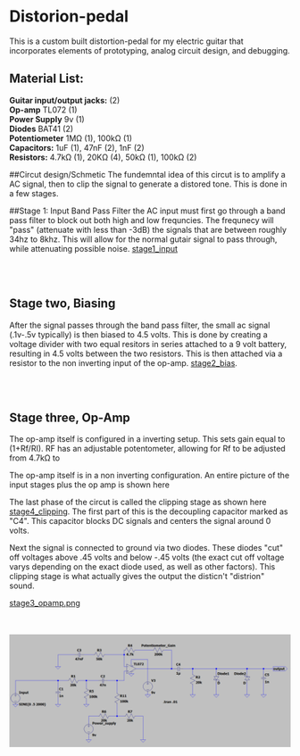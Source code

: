 # Distorion-pedal
This is a custom built distortion-pedal for my electric guitar that incorporates elements of prototyping, analog circuit design, and debugging. 


## Material List:
**Guitar input/output jacks:** (2)     
**Op-amp** TL072 (1)    
**Power Supply** 9v (1)    
**Diodes** BAT41 (2)    
**Potentiometer** 1MΩ (1), 100kΩ (1)   
**Capacitors:** 1uF (1), 47nF (2), 1nF (2)    
**Resistors:** 4.7kΩ (1), 20KΩ (4), 50kΩ (1), 100kΩ (2)    


##Circut design/Schmetic
The fundemntal idea of this circut is to amplify a AC signal, then to clip the signal to generate a distored tone. This is done in a few stages. 

##Stage 1: Input Band Pass Filter 
the AC input must first go through a band pass filter to block out both high and low frequncies. The frequnecy will "pass" (attenuate with less than -3dB) the signals that are between roughly 34hz to 8khz. This will allow for the normal gutair signal to pass through, while 
attenuating possible noise. 
[stage1_input](/images/stage1_input.png)

<br> <br> 

## Stage two, Biasing
After the signal passes through the band pass filter, the small ac signal (.1v-.5v typically) is then biased to 4.5 volts. This is done by creating a voltage divider with two equal resitors in series attached to a 9 volt battery, resulting in 4.5 volts between the two resistors. This is then attached via a resistor to the non inverting input of the op-amp. 
[stage2_bias](/images/stage2_bias.png).

 <br> <br> 
 
## Stage three, Op-Amp
The op-amp itself is configured in a inverting setup. This sets gain equal to (1+Rf/RI). RF has an adjustable potentometer, allowing for Rf to be adjusted from 4.7kΩ to


The op-amp itself is in a non inverting configuration. An entire picture of the input stages plus the op amp is shown here 



The last phase of the circut is called the clipping stage as shown here [stage4_clipping](/images/stage4_clipping.png). The first part of this is the decoupling capacitor marked as "C4". This capacitor blocks DC signals and centers the signal around 0 volts.


Next the signal is connected to ground via two diodes. These diodes "cut" off voltages above .45 volts and below -.45 volts (the exact cut off voltage varys depending on the exact diode used, as well as other factors). This clipping stage is what actually gives the output the disticn't "distrion" sound.  

[stage3_opamp.png](/images/stage3_opamp.png)

<br> <br> 
![whole_schematic.png](/images/whole_schematic.png) 
<br> <br>


